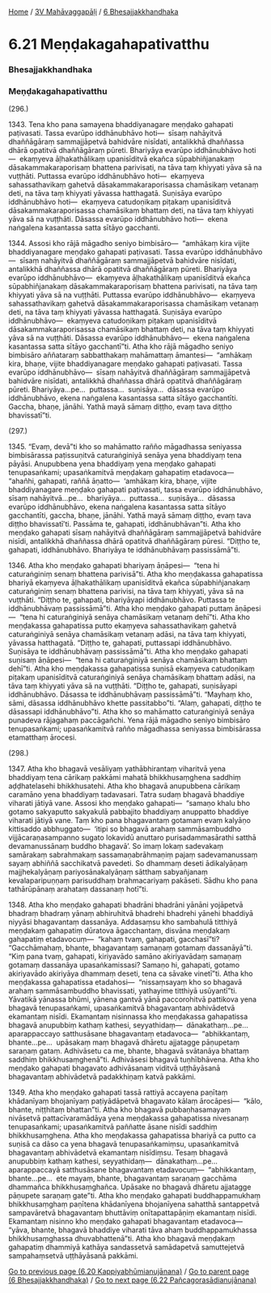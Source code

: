 
[Home](/) / [3V Mahāvaggapāḷi](/tipitaka/3V.md) / [6 Bhesajjakkhandhaka](/tipitaka/3V/6.md)

# 6.21 Meṇḍakagahapativatthu

### Bhesajjakkhandhaka

### Meṇḍakagahapativatthu

(296.)

1343\. Tena kho pana samayena bhaddiyanagare meṇḍako gahapati paṭivasati. Tassa evarūpo iddhānubhāvo hoti—  sīsaṃ nahāyitvā dhaññāgāraṃ sammajjāpetvā bahidvāre nisīdati, antalikkhā dhaññassa dhārā opatitvā dhaññāgāraṃ pūreti. Bhariyāya evarūpo iddhānubhāvo hoti—  ekaṃyeva āḷhakathālikaṃ upanisīditvā ekañca sūpabhiñjanakaṃ dāsakammakaraporisaṃ bhattena parivisati, na tāva taṃ khiyyati yāva sā na vuṭṭhāti. Puttassa evarūpo iddhānubhāvo hoti—  ekaṃyeva sahassathavikaṃ gahetvā dāsakammakaraporisassa chamāsikaṃ vetanaṃ deti, na tāva taṃ khiyyati yāvassa hatthagatā. Suṇisāya evarūpo iddhānubhāvo hoti—  ekaṃyeva catudoṇikaṃ piṭakaṃ upanisīditvā dāsakammakaraporisassa chamāsikaṃ bhattaṃ deti, na tāva taṃ khiyyati yāva sā na vuṭṭhāti. Dāsassa evarūpo iddhānubhāvo hoti—  ekena naṅgalena kasantassa satta sītāyo gacchanti.

1344\. Assosi kho rājā māgadho seniyo bimbisāro—  “amhākaṃ kira vijite bhaddiyanagare meṇḍako gahapati paṭivasati. Tassa evarūpo iddhānubhāvo—  sīsaṃ nahāyitvā dhaññāgāraṃ sammajjāpetvā bahidvāre nisīdati, antalikkhā dhaññassa dhārā opatitvā dhaññāgāraṃ pūreti. Bhariyāya evarūpo iddhānubhāvo—  ekaṃyeva āḷhakathālikaṃ upanisīditvā ekañca sūpabhiñjanakaṃ dāsakammakaraporisaṃ bhattena parivisati, na tāva taṃ khiyyati yāva sā na vuṭṭhāti. Puttassa evarūpo iddhānubhāvo—  ekaṃyeva sahassathavikaṃ gahetvā dāsakammakaraporisassa chamāsikaṃ vetanaṃ deti, na tāva taṃ khiyyati yāvassa hatthagatā. Suṇisāya evarūpo iddhānubhāvo—  ekaṃyeva catudoṇikaṃ piṭakaṃ upanisīditvā dāsakammakaraporisassa chamāsikaṃ bhattaṃ deti, na tāva taṃ khiyyati yāva sā na vuṭṭhāti. Dāsassa evarūpo iddhānubhāvo—  ekena naṅgalena kasantassa satta sītāyo gacchantī”ti. Atha kho rājā māgadho seniyo bimbisāro aññataraṃ sabbatthakaṃ mahāmattaṃ āmantesi—  “amhākaṃ kira, bhaṇe, vijite bhaddiyanagare meṇḍako gahapati paṭivasati. Tassa evarūpo iddhānubhāvo—  sīsaṃ nahāyitvā dhaññāgāraṃ sammajjāpetvā bahidvāre nisīdati, antalikkhā dhaññassa dhārā opatitvā dhaññāgāraṃ pūreti. Bhariyāya…pe…  puttassa…  suṇisāya…  dāsassa evarūpo iddhānubhāvo, ekena naṅgalena kasantassa satta sītāyo gacchantīti. Gaccha, bhaṇe, jānāhi. Yathā mayā sāmaṃ diṭṭho, evaṃ tava diṭṭho bhavissatī”ti.

(297.)

1345\. “Evaṃ, devā”ti kho so mahāmatto rañño māgadhassa seniyassa bimbisārassa paṭissuṇitvā caturaṅginiyā senāya yena bhaddiyaṃ tena pāyāsi. Anupubbena yena bhaddiyaṃ yena meṇḍako gahapati tenupasaṅkami; upasaṅkamitvā meṇḍakaṃ gahapatiṃ etadavoca—  “ahañhi, gahapati, raññā āṇatto—  ‘amhākaṃ kira, bhaṇe, vijite bhaddiyanagare meṇḍako gahapati paṭivasati, tassa evarūpo iddhānubhāvo, sīsaṃ nahāyitvā…pe…  bhariyāya…  puttassa…  suṇisāya…  dāsassa evarūpo iddhānubhāvo, ekena naṅgalena kasantassa satta sītāyo gacchantīti, gaccha, bhaṇe, jānāhi. Yathā mayā sāmaṃ diṭṭho, evaṃ tava diṭṭho bhavissatī’ti. Passāma te, gahapati, iddhānubhāvan”ti. Atha kho meṇḍako gahapati sīsaṃ nahāyitvā dhaññāgāraṃ sammajjāpetvā bahidvāre nisīdi, antalikkhā dhaññassa dhārā opatitvā dhaññāgāraṃ pūresi. “Diṭṭho te, gahapati, iddhānubhāvo. Bhariyāya te iddhānubhāvaṃ passissāmā”ti.

1346\. Atha kho meṇḍako gahapati bhariyaṃ āṇāpesi—  “tena hi caturaṅginiṃ senaṃ bhattena parivisā”ti. Atha kho meṇḍakassa gahapatissa bhariyā ekaṃyeva āḷhakathālikaṃ upanisīditvā ekañca sūpabhiñjanakaṃ caturaṅginiṃ senaṃ bhattena parivisi, na tāva taṃ khiyyati, yāva sā na vuṭṭhāti. “Diṭṭho te, gahapati, bhariyāyapi iddhānubhāvo. Puttassa te iddhānubhāvaṃ passissāmā”ti. Atha kho meṇḍako gahapati puttaṃ āṇāpesi—  “tena hi caturaṅginiyā senāya chamāsikaṃ vetanaṃ dehī”ti. Atha kho meṇḍakassa gahapatissa putto ekaṃyeva sahassathavikaṃ gahetvā caturaṅginiyā senāya chamāsikaṃ vetanaṃ adāsi, na tāva taṃ khiyyati, yāvassa hatthagatā. “Diṭṭho te, gahapati, puttassapi iddhānubhāvo. Suṇisāya te iddhānubhāvaṃ passissāmā”ti. Atha kho meṇḍako gahapati suṇisaṃ āṇāpesi—  “tena hi caturaṅginiyā senāya chamāsikaṃ bhattaṃ dehī”ti. Atha kho meṇḍakassa gahapatissa suṇisā ekaṃyeva catudoṇikaṃ piṭakaṃ upanisīditvā caturaṅginiyā senāya chamāsikaṃ bhattaṃ adāsi, na tāva taṃ khiyyati yāva sā na vuṭṭhāti. “Diṭṭho te, gahapati, suṇisāyapi iddhānubhāvo. Dāsassa te iddhānubhāvaṃ passissāmā”ti. “Mayhaṃ kho, sāmi, dāsassa iddhānubhāvo khette passitabbo”ti. “Alaṃ, gahapati, diṭṭho te dāsassapi iddhānubhāvo”ti. Atha kho so mahāmatto caturaṅginiyā senāya punadeva rājagahaṃ paccāgañchi. Yena rājā māgadho seniyo bimbisāro tenupasaṅkami; upasaṅkamitvā rañño māgadhassa seniyassa bimbisārassa etamatthaṃ ārocesi.

(298.)

1347\. Atha kho bhagavā vesāliyaṃ yathābhirantaṃ viharitvā yena bhaddiyaṃ tena cārikaṃ pakkāmi mahatā bhikkhusaṃghena saddhiṃ aḍḍhatelasehi bhikkhusatehi. Atha kho bhagavā anupubbena cārikaṃ caramāno yena bhaddiyaṃ tadavasari. Tatra sudaṃ bhagavā bhaddiye viharati jātiyā vane. Assosi kho meṇḍako gahapati—  “samaṇo khalu bho gotamo sakyaputto sakyakulā pabbajito bhaddiyaṃ anuppatto bhaddiye viharati jātiyā vane. Taṃ kho pana bhagavantaṃ gotamaṃ evaṃ kalyāṇo kittisaddo abbhuggato—  ‘itipi so bhagavā arahaṃ sammāsambuddho vijjācaraṇasampanno sugato lokavidū anuttaro purisadammasārathi satthā devamanussānaṃ buddho bhagavā’. So imaṃ lokaṃ sadevakaṃ samārakaṃ sabrahmakaṃ sassamaṇabrāhmaṇiṃ pajaṃ sadevamanussaṃ sayaṃ abhiññā sacchikatvā pavedeti. So dhammaṃ deseti ādikalyāṇaṃ majjhekalyāṇaṃ pariyosānakalyāṇaṃ sātthaṃ sabyañjanaṃ kevalaparipuṇṇaṃ parisuddhaṃ brahmacariyaṃ pakāseti. Sādhu kho pana tathārūpānaṃ arahataṃ dassanaṃ hotī”ti.

1348\. Atha kho meṇḍako gahapati bhadrāni bhadrāni yānāni yojāpetvā bhadraṃ bhadraṃ yānaṃ abhiruhitvā bhadrehi bhadrehi yānehi bhaddiyā niyyāsi bhagavantaṃ dassanāya. Addasaṃsu kho sambahulā titthiyā meṇḍakaṃ gahapatiṃ dūratova āgacchantaṃ, disvāna meṇḍakaṃ gahapatiṃ etadavocuṃ—  “kahaṃ tvaṃ, gahapati, gacchasī”ti? “Gacchāmahaṃ, bhante, bhagavantaṃ samaṇaṃ gotamaṃ dassanāyā”ti. “Kiṃ pana tvaṃ, gahapati, kiriyavādo samāno akiriyavādaṃ samaṇaṃ gotamaṃ dassanāya upasaṅkamissasi? Samaṇo hi, gahapati, gotamo akiriyavādo akiriyāya dhammaṃ deseti, tena ca sāvake vinetī”ti. Atha kho meṇḍakassa gahapatissa etadahosi—  “nissaṃsayaṃ kho so bhagavā arahaṃ sammāsambuddho bhavissati, yathayime titthiyā usūyantī”ti. Yāvatikā yānassa bhūmi, yānena gantvā yānā paccorohitvā pattikova yena bhagavā tenupasaṅkami, upasaṅkamitvā bhagavantaṃ abhivādetvā ekamantaṃ nisīdi. Ekamantaṃ nisinnassa kho meṇḍakassa gahapatissa bhagavā anupubbiṃ kathaṃ kathesi, seyyathidaṃ—  dānakathaṃ…pe…  aparappaccayo satthusāsane bhagavantaṃ etadavoca—  “abhikkantaṃ, bhante…pe…  upāsakaṃ maṃ bhagavā dhāretu ajjatagge pāṇupetaṃ saraṇaṃ gataṃ. Adhivāsetu ca me, bhante, bhagavā svātanāya bhattaṃ saddhiṃ bhikkhusaṃghenā”ti. Adhivāsesi bhagavā tuṇhībhāvena. Atha kho meṇḍako gahapati bhagavato adhivāsanaṃ viditvā uṭṭhāyāsanā bhagavantaṃ abhivādetvā padakkhiṇaṃ katvā pakkāmi.

1349\. Atha kho meṇḍako gahapati tassā rattiyā accayena paṇītaṃ khādanīyaṃ bhojanīyaṃ paṭiyādāpetvā bhagavato kālaṃ ārocāpesi—  “kālo, bhante, niṭṭhitaṃ bhattan”ti. Atha kho bhagavā pubbaṇhasamayaṃ nivāsetvā pattacīvaramādāya yena meṇḍakassa gahapatissa nivesanaṃ tenupasaṅkami; upasaṅkamitvā paññatte āsane nisīdi saddhiṃ bhikkhusaṃghena. Atha kho meṇḍakassa gahapatissa bhariyā ca putto ca suṇisā ca dāso ca yena bhagavā tenupasaṅkamiṃsu, upasaṅkamitvā bhagavantaṃ abhivādetvā ekamantaṃ nisīdiṃsu. Tesaṃ bhagavā anupubbiṃ kathaṃ kathesi, seyyathidaṃ—  dānakathaṃ…pe…  aparappaccayā satthusāsane bhagavantaṃ etadavocuṃ—  “abhikkantaṃ, bhante…pe…  ete mayaṃ, bhante, bhagavantaṃ saraṇaṃ gacchāma dhammañca bhikkhusaṃghañca. Upāsake no bhagavā dhāretu ajjatagge pāṇupete saraṇaṃ gate”ti. Atha kho meṇḍako gahapati buddhappamukhaṃ bhikkhusaṃghaṃ paṇītena khādanīyena bhojanīyena sahatthā santappetvā sampavāretvā bhagavantaṃ bhuttāviṃ onītapattapāṇiṃ ekamantaṃ nisīdi. Ekamantaṃ nisinno kho meṇḍako gahapati bhagavantaṃ etadavoca—  “yāva, bhante, bhagavā bhaddiye viharati tāva ahaṃ buddhappamukhassa bhikkhusaṃghassa dhuvabhattenā”ti. Atha kho bhagavā meṇḍakaṃ gahapatiṃ dhammiyā kathāya sandassetvā samādapetvā samuttejetvā sampahaṃsetvā uṭṭhāyāsanā pakkāmi.

[Go to previous page (6.20 Kappiyabhūmianujānana)](/tipitaka/3V/6/6.20.md) / [Go to parent page (6 Bhesajjakkhandhaka)](/tipitaka/3V/6.md) / [Go to next page (6.22 Pañcagorasādianujānana)](/tipitaka/3V/6/6.22.md)


